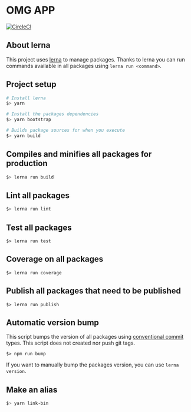 # OMG APP

[![CircleCI](https://img.shields.io/circleci/project/github/microservices/omg/master.svg?style=for-the-badge)](https://circleci.com/gh/microservices/omg/tree/master)

## About lerna

This project uses [lerna](https://github.com/lerna/lerna) to manage packages.
Thanks to lerna you can run commands available in all packages using `lerna run <command>`.

## Project setup

```bash
# Install lerna
$> yarn

# Install the packages dependencies
$> yarn bootstrap

# Builds package sources for when you execute
$> yarn build
```

## Compiles and minifies all packages for production

```bash
$> lerna run build
```

## Lint all packages

```bash
$> lerna run lint
```

## Test all packages

```
$> lerna run test
```

## Coverage on all packages

```
$> lerna run coverage
```

## Publish all packages that need to be published

```
$> lerna run publish
```

## Automatic version bump

This script bumps the version of all packages using [conventional commit](https://github.com/angular/angular/blob/master/CONTRIBUTING.md#type) types.
This script does not created nor push git tags.

```
$> npm run bump
```

If you want to manually bump the packages version, you can use `lerna version`.

## Make an alias

```bash
$> yarn link-bin
```
